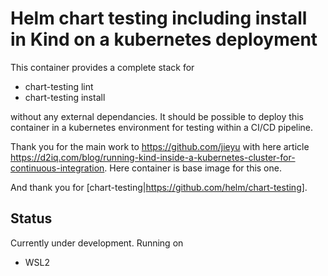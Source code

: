 # Helm chart testing including install in Kind on a kubernetes deployment

This container provides a complete stack for 
* chart-testing lint
* chart-testing install

without any external dependancies. It should be possible to deploy this container in a kubernetes environment for testing 
within a CI/CD pipeline.

Thank you for the main work to https://github.com/jieyu with here article https://d2iq.com/blog/running-kind-inside-a-kubernetes-cluster-for-continuous-integration.
Here container is base image for this one.

And thank you for [chart-testing|https://github.com/helm/chart-testing].

## Status

Currently under development. Running on
* WSL2